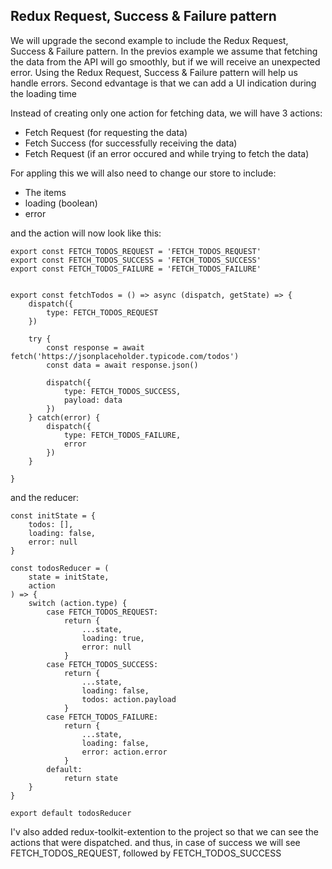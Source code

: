## Redux Request, Success & Failure pattern

We will upgrade the second example to include the Redux Request, Success & Failure pattern. 
In the previos example we assume that fetching the data from the API will go smoothly, but if we will receive an unexpected error. 
Using the Redux Request, Success & Failure pattern will help us handle errors.
Second edvantage is that we can add a UI indication during the loading time

Instead of creating only one action for fetching data, we will have 3 actions:
* Fetch Request (for requesting the data)
* Fetch Success (for successfully receiving the data)
* Fetch Request (if an error occured and while trying to fetch the data)

For appling this we will also need to change our store to include:
* The items
* loading (boolean)
* error

and the action will now look like this:
```
export const FETCH_TODOS_REQUEST = 'FETCH_TODOS_REQUEST'
export const FETCH_TODOS_SUCCESS = 'FETCH_TODOS_SUCCESS'
export const FETCH_TODOS_FAILURE = 'FETCH_TODOS_FAILURE'


export const fetchTodos = () => async (dispatch, getState) => {
    dispatch({
        type: FETCH_TODOS_REQUEST
    })

    try {
        const response = await fetch('https://jsonplaceholder.typicode.com/todos')
        const data = await response.json()
    
        dispatch({
            type: FETCH_TODOS_SUCCESS,
            payload: data
        })    
    } catch(error) {
        dispatch({
            type: FETCH_TODOS_FAILURE,
            error
        })
    }

}
```

and the reducer:
```
const initState = {
    todos: [],
    loading: false,
    error: null
}

const todosReducer = (
    state = initState,
    action
) => {
    switch (action.type) {
        case FETCH_TODOS_REQUEST:
            return {
                ...state,
                loading: true,
                error: null
            }
        case FETCH_TODOS_SUCCESS:
            return {
                ...state,
                loading: false,
                todos: action.payload
            }
        case FETCH_TODOS_FAILURE:
            return {
                ...state,
                loading: false,
                error: action.error
            }
        default:
            return state
    }
}

export default todosReducer
```

I'v also added redux-toolkit-extention to the project so that we can see the actions that were dispatched. and thus, in case of success we will see FETCH_TODOS_REQUEST, followed by FETCH_TODOS_SUCCESS